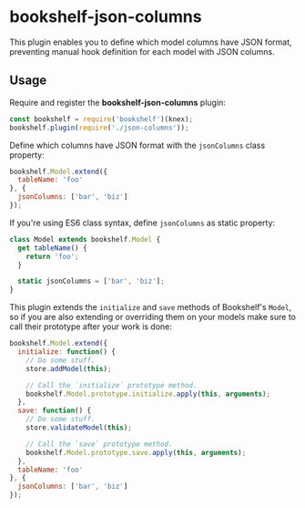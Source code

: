 # bookshelf-json-columns

This plugin enables you to define which model columns have JSON format, preventing manual hook definition for each model with JSON columns.

## Usage

Require and register the **bookshelf-json-columns** plugin:

```js
const bookshelf = require('bookshelf')(knex);
bookshelf.plugin(require('./json-columns'));
```

Define which columns have JSON format with the `jsonColumns` class property:

```js
bookshelf.Model.extend({
  tableName: 'foo'
}, {
  jsonColumns: ['bar', 'biz']
});
```

If you're using ES6 class syntax, define `jsonColumns` as static property:

```js
class Model extends bookshelf.Model {
  get tableName() {
    return 'foo';
  }

  static jsonColumns = ['bar', 'biz'];
}
```

This plugin extends the `initialize` and `save` methods of Bookshelf's `Model`, so if you are also extending or overriding them on your models make sure to call their prototype after your work is done:

```js
bookshelf.Model.extend({
  initialize: function() {
    // Do some stuff.
    store.addModel(this);

    // Call the `initialize` prototype method.
    bookshelf.Model.prototype.initialize.apply(this, arguments);
  },
  save: function() {
    // Do some stuff.
    store.validateModel(this);

    // Call the `save` prototype method.
    bookshelf.Model.prototype.save.apply(this, arguments);
  },
  tableName: 'foo'
}, {
  jsonColumns: ['bar', 'biz']
});
```

